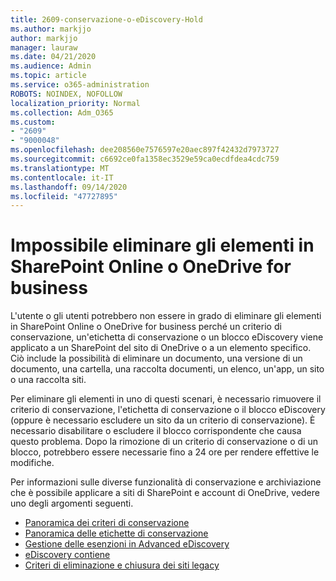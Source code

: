 ```yaml
---
title: 2609-conservazione-o-eDiscovery-Hold
ms.author: markjjo
author: markjjo
manager: lauraw
ms.date: 04/21/2020
ms.audience: Admin
ms.topic: article
ms.service: o365-administration
ROBOTS: NOINDEX, NOFOLLOW
localization_priority: Normal
ms.collection: Adm_O365
ms.custom:
- "2609"
- "9000048"
ms.openlocfilehash: dee208560e7576597e20aec897f42432d7973727
ms.sourcegitcommit: c6692ce0fa1358ec3529e59ca0ecdfdea4cdc759
ms.translationtype: MT
ms.contentlocale: it-IT
ms.lasthandoff: 09/14/2020
ms.locfileid: "47727895"
---
```

# <a name="unable-to-delete-items-in-sharepoint-online-or-onedrive-for-business"></a>Impossibile eliminare gli elementi in SharePoint Online o OneDrive for business

L'utente o gli utenti potrebbero non essere in grado di eliminare gli elementi in SharePoint Online o OneDrive for business perché un criterio di conservazione, un'etichetta di conservazione o un blocco eDiscovery viene applicato a un SharePoint del sito di OneDrive o a un elemento specifico. Ciò include la possibilità di eliminare un documento, una versione di un documento, una cartella, una raccolta documenti, un elenco, un'app, un sito o una raccolta siti. 

Per eliminare gli elementi in uno di questi scenari, è necessario rimuovere il criterio di conservazione, l'etichetta di conservazione o il blocco eDiscovery (oppure è necessario escludere un sito da un criterio di conservazione). È necessario disabilitare o escludere il blocco corrispondente che causa questo problema. Dopo la rimozione di un criterio di conservazione o di un blocco, potrebbero essere necessarie fino a 24 ore per rendere effettive le modifiche. 

Per informazioni sulle diverse funzionalità di conservazione e archiviazione che è possibile applicare a siti di SharePoint e account di OneDrive, vedere uno degli argomenti seguenti.

- [Panoramica dei criteri di conservazione](https://docs.microsoft.com/microsoft-365/compliance/retention-policies)
- [Panoramica delle etichette di conservazione](https://docs.microsoft.com/microsoft-365/compliance/labels)
- [Gestione delle esenzioni in Advanced eDiscovery](https://docs.microsoft.com/microsoft-365/compliance/managing-holds)
- [eDiscovery contiene](https://docs.microsoft.com/microsoft-365/compliance/ediscovery-cases#step-4-place-content-locations-on-hold)
- [Criteri di eliminazione e chiusura dei siti legacy](https://support.office.com/article/Use-policies-for-site-closure-and-deletion-A8280D82-27FD-48C5-9ADF-8A5431208BA5)